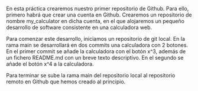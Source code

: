 En esta práctica crearemos nuestro primer repositorio de Github. Para ello, primero habrá que crear una cuenta en Github. Crearemos un repositorio de nombre my_calculator en dicha cuenta, en el que alojaremos un pequeño desarrollo de software consistente en una calculadora web.

Para comenzar este desarrollo, iniciamos un repositorio de git local. En la rama main se desarrollará en dos commits una calculadora con 2 botones. En el primer commit se añade la calculadora con el botón x^3, además de un fichero README.md con un breve texto descriptivo. En el segundo se añade el botón x^4 a la calculadora.

Para terminar se sube la rama main del repositorio local al repositorio remoto en Github que hemos creado al principio.